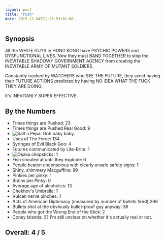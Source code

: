 ```yaml
---
layout: post
title: "Push"
date: 2015-12-04T21:23:53+01:00
---
```


## Synopsis

All the WHITE GUYS in HONG KONG have PSYCHIC POWERS and DYSFUNCTIONAL LIVES. Now they must BAND TOGETHER to stop the INEVITABLE SHADOWY GOVERNMENT AGENCY from creating the INEVITABLE ARMY OF MUTANT SOLDIERS.

Constantly tracked by WATCHERS who SEE THE FUTURE, they avoid having their FUTURE ACTIONS predicted by having NO IDEA WHAT THE FUCK THEY ARE DOING.

It's INEVITABLY SUPER EFFECTIVE.

## By the Numbers

* Times things are Pushed: 23
* Times things are Pushed Real Good: 9
* ![Salt n Pepa](//files.ianrenton.com/sites/filmreviews/pushit.gif): Ooh baby baby.
* Uses of The Force: 134
* Syringes of Evil Black Goo: 4
* Futures communicated by Lite-Brite: 1
* ![Osaka chopsticks](//files.ianrenton.com/sites/filmreviews/chopsticks.jpg): 1
* Fish shouted at until they explode: 6
* People beaten unconscious with clearly unsafe safety signs: 1
* Shiny, shimmery Macguffins: 89
* Pinkies per pinky: 1
* Brains per Pinky: 0
* Average age of alcoholics: 13
* Chekhov's Umbrella: 1
* Vulcan nerve pinches: 1
* Acts of American Diplomacy (measured by number of bullets fired):298
* Bullets shot at the obviously bullet-proof guy anyway: 36
* People who got the Wrong End of the Stick: 2
* Coney Islands: 0? I'm still unclear on whether it's actually real or not.

## Overall: 4 / 5
